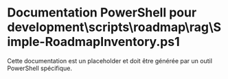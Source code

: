 # Documentation PowerShell pour development\scripts\roadmap\rag\Simple-RoadmapInventory.ps1

Cette documentation est un placeholder et doit être générée par un outil PowerShell spécifique.
